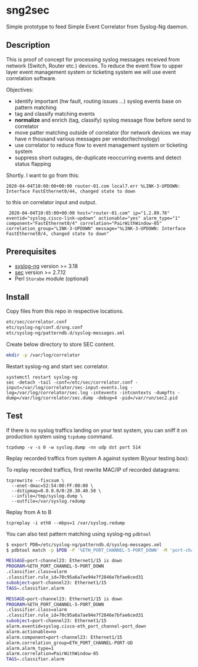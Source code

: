 # sng2sec
Simple prototype to feed Simple Event Correlator from Syslog-Ng daemon.

## Description
This is proof of concept for processing syslog messages received from network (Switch, Router etc.) devices. 
To reduce the event flow to upper layer event management system or ticketing system we will use event correlation software.

Objectives:
*  identify important (hw fault, routing issues ...) syslog events base on pattern matching
*  tag and classify matching events
*  **normalize** and enrich (tag, classify) syslog message flow before send to correlator 
*  move patter matching outside of correlator (for network devices we may have *n* thousand various messages per vendor/technology)
*  use correlator to reduce flow to event management system or ticketing system
*  suppress short outages, de-duplicate reoccurring events and detect status flapping

Shortly. I want to go from this:

```
2020-04-04T10:00:00+00:00 router-01.com local7.err %LINK-3-UPDOWN:  Interface FastEthernet0/44, changed state to down
```

to this on correlator input and output.

```
 2020-04-04T10:05:00+00:00 host="router-01.com" ip="1.2.89.76" eventid="syslog.cisco-link-updown" actionable="yes" alarm_type="1" component="FastEthernet0/4" correlation="PairWithWindow-05" correlation_group="LINK-3-UPDOWN" message="%LINK-3-UPDOWN: Interface FastEthernet0/4, changed state to down"
```

## Prerequisites
*  [syslog-ng](https://github.com/syslog-ng/syslog-ng) version >= 3.18
*  [sec](https://github.com/simple-evcorr/sec) version >= 2.7.12
*  Perl `Storabe` module (optional)

## Install

Copy files from this repo in respective locations.

```bash
etc/sec/correlator.conf
etc/syslog-ng/conf.d/sng.conf
etc/syslog-ng/patterndb.d/syslog-messages.xml
```

Create below directory to store SEC content.

```bash
mkdir -p /var/log/correlator
```

Restart syslog-ng and start sec correlator.

```
systemctl restart syslog-ng
sec -detach -tail -conf=/etc/sec/correlator.conf -input=/var/log/correlator/sec-input-events.log -log=/var/log/correlator/sec.log -intevents -intcontexts -dumpfts -dump=/var/log/correlator/sec.dump -debug=4 -pid=/var/run/sec2.pid
```

## Test

If there is no syslog traffics landing on your test system, you can sniff it on production system using `tcpdump` command.

```
tcpdump -v -s 0 -w syslog.dump -nn udp dst port 514
```

Replay recorded traffics from system A against system B(your testing box):

To replay recorded traffics, first rewrite MAC/IP of recorded datagrams:

```
tcprewrite --fixcsum \
  --enet-dmac=52:54:00:FF:00:00 \
  --dstipmap=0.0.0.0/0:20.30.40.50 \
  --infile=/tmp/syslog.dump \
  --outfile=/var/syslog.redump
```

Replay from A to B

```
tcpreplay -i eth0 --mbps=1 /var/syslog.redump
```

You can also test pattern matching using syslog-ng `pdbtool`

```bash
$ export PDB=/etc/syslog-ng/patterndb.d/syslog-messages.xml
$ pdbtool match -p $PDB -P '%ETH_PORT_CHANNEL-5-PORT_DOWN' -M 'port-channel23: Ethernet1/15 is down'

MESSAGE=port-channel23: Ethernet1/15 is down
PROGRAM=%ETH_PORT_CHANNEL-5-PORT_DOWN
.classifier.class=alarm
.classifier.rule_id=70c95a6a7ae94e7f2846e7bfae6ced31
subobject=port-channel23: Ethernet1/15
TAGS=.classifier.alarm

MESSAGE=port-channel23: Ethernet1/15 is down
PROGRAM=%ETH_PORT_CHANNEL-5-PORT_DOWN
.classifier.class=alarm
.classifier.rule_id=70c95a6a7ae94e7f2846e7bfae6ced31
subobject=port-channel23: Ethernet1/15
alarm.eventid=syslog.cisco-eth_port_channel-port_down
alarm.actionable=no
alarm.component=port-channel23: Ethernet1/15
alarm.correlation_group=ETH_PORT_CHANNEL-PORT-UD
alarm.alarm_type=1
alarm.correlation=PairWithWindow-05
TAGS=.classifier.alarm

```